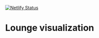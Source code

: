[![Netlify Status](https://api.netlify.com/api/v1/badges/87c91b24-74aa-4099-beb0-67ebcc6c35d1/deploy-status)](https://app.netlify.com/sites/lounge-visualization/deploys)

# Lounge visualization
